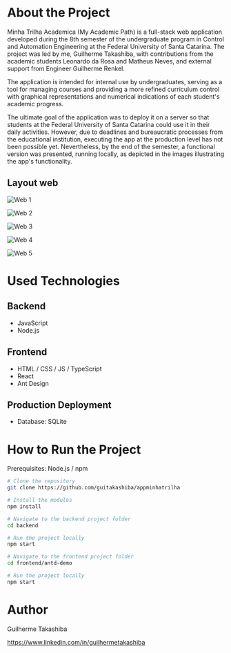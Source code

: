 # About the Project

Minha Trilha Academica (My Academic Path) is a full-stack web application developed during the 8th semester of the undergraduate program in Control and Automation Engineering at the Federal University of Santa Catarina. The project was led by me, Guilherme Takashiba, with contributions from the academic students Leonardo da Rosa and Matheus Neves, and external support from Engineer Guilherme Renkel.

The application is intended for internal use by undergraduates, serving as a tool for managing courses and providing a more refined curriculum control with graphical representations and numerical indications of each student's academic progress.

The ultimate goal of the application was to deploy it on a server so that students at the Federal University of Santa Catarina could use it in their daily activities. However, due to deadlines and bureaucratic processes from the educational institution, executing the app at the production level has not been possible yet. Nevertheless, by the end of the semester, a functional version was presented, running locally, as depicted in the images illustrating the app's functionality.

## Layout web

![Web 1](https://github.com/guitakashiba/minhatrilhaAssets/blob/main/Login.png)

![Web 2](https://github.com/guitakashiba/minhatrilhaAssets/blob/main/DashboardZerada.png)

![Web 3](https://github.com/guitakashiba/minhatrilhaAssets/blob/main/ListaDisciplinas.png)

![Web 4](https://github.com/guitakashiba/minhatrilhaAssets/blob/main/Dashboard.png)

![Web 5](https://github.com/guitakashiba/minhatrilhaAssets/blob/main/Historico.png)


# Used Technologies
## Backend
- JavaScript
- Node.js
## Frontend
- HTML / CSS / JS / TypeScript
- React
- Ant Design
## Production Deployment
- Database: SQLite

# How to Run the Project

Prerequisites: Node.js / npm

```bash
# Clone the repository
git clone https://github.com/guitakashiba/appminhatrilha

# Install the modules
npm install

# Navigate to the backend project folder
cd backend

# Run the project locally
npm start

# Navigate to the frontend project folder
cd frontend/antd-demo

# Run the project locally
npm start
```
# Author

Guilherme Takashiba

https://www.linkedin.com/in/guilhermetakashiba
